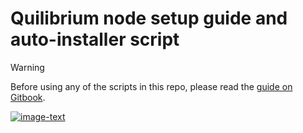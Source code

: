 # Quilibrium node setup guide and auto-installer script
>[!WARNING]
> Before using any of the scripts in this repo, please read the [guide on Gitbook](https://iri.quest/quilibrium-node-guide).

[![image-text](https://i.imgur.com/2YYGhuc.jpeg)](https://docs.quilibrium.one)
